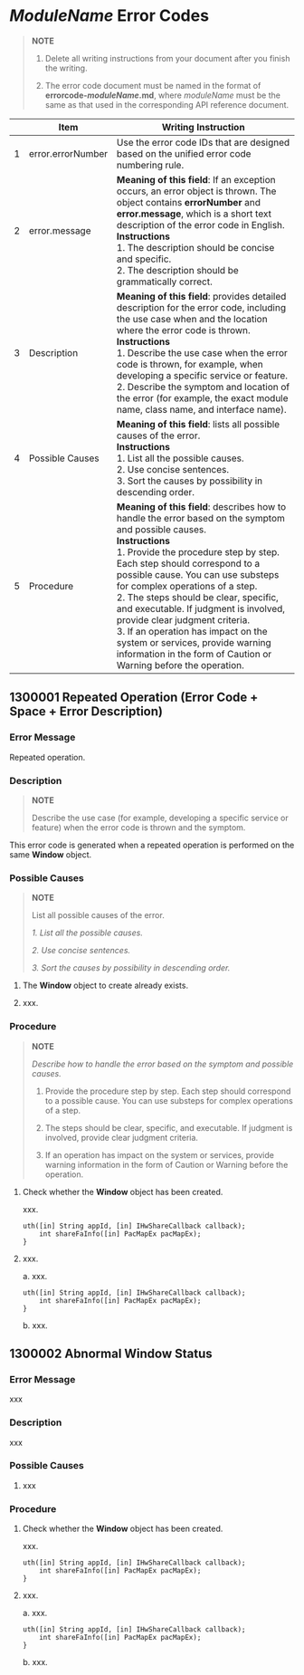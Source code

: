 # *ModuleName* Error Codes

> **NOTE**
>
> 1. Delete all writing instructions from your document after you finish the writing.
>
> 2. The error code document must be named in the format of **errorcode-*moduleName*.md**, where *moduleName* must be the same as that used in the corresponding API reference document.

|      | Item                        | Writing Instruction                                                        |
| ---- | ------------------------------ | ------------------------------------------------------------ |
| 1    | error.errorNumber       | Use the error code IDs that are designed based on the unified error code numbering rule.                        |
| 2    | error.message         | **Meaning of this field**: If an exception occurs, an error object is thrown. The object contains **errorNumber** and **error.message**, which is a short text description of the error code in English.<br>**Instructions**<br>1. The description should be concise and specific.<br>2. The description should be grammatically correct.  |
| 3    | Description       | **Meaning of this field**: provides detailed description for the error code, including the use case when and the location where the error code is thrown.<br>**Instructions**<br>1. Describe the use case when the error code is thrown, for example, when developing a specific service or feature.<br>2. Describe the symptom and location of the error (for example, the exact module name, class name, and interface name).|
| 4    | Possible Causes   | **Meaning of this field**: lists all possible causes of the error.<br>**Instructions**<br>1. List all the possible causes.<br>2. Use concise sentences.<br>3. Sort the causes by possibility in descending order.|
| 5    | Procedure         | **Meaning of this field**: describes how to handle the error based on the symptom and possible causes.<br>**Instructions**<br>1. Provide the procedure step by step. Each step should correspond to a possible cause. You can use substeps for complex operations of a step.<br>2. The steps should be clear, specific, and executable. If judgment is involved, provide clear judgment criteria.<br>3. If an operation has impact on the system or services, provide warning information in the form of Caution or Warning before the operation.  |

## 1300001 Repeated Operation (Error Code + Space + Error Description)

### Error Message

Repeated operation.

### Description

> **NOTE**
> 
> Describe the use case (for example, developing a specific service or feature) when the error code is thrown and the symptom.

This error code is generated when a repeated operation is performed on the same **Window** object.

### Possible Causes

> **NOTE**
>
> List all possible causes of the error.
>
> *1. List all the possible causes.*
>
> *2. Use concise sentences.*
>
> *3. Sort the causes by possibility in descending order.*

1. The **Window** object to create already exists.

2. xxx.

### Procedure

> **NOTE**
>
> *Describe how to handle the error based on the symptom and possible causes.*
>
> 1. Provide the procedure step by step. Each step should correspond to a possible cause. You can use substeps for complex operations of a step.
>
> 2. The steps should be clear, specific, and executable. If judgment is involved, provide clear judgment criteria.
>
> 3. If an operation has impact on the system or services, provide warning information in the form of Caution or Warning before the operation.

1. Check whether the **Window** object has been created.

   xxx.    
   
   ```
   uth([in] String appId, [in] IHwShareCallback callback);
       int shareFaInfo([in] PacMapEx pacMapEx);
   }
   ```
   
2. xxx.

   a. xxx.

      ```
      uth([in] String appId, [in] IHwShareCallback callback);
          int shareFaInfo([in] PacMapEx pacMapEx);
      }
      ```

   b. xxx.

## 1300002 Abnormal Window Status

### Error Message

xxx

### Description

xxx

### Possible Causes

1. xxx

### Procedure

1. Check whether the **Window** object has been created.

   xxx.    

   ```
   uth([in] String appId, [in] IHwShareCallback callback);
       int shareFaInfo([in] PacMapEx pacMapEx);
   }
   ```

2. xxx.

   a. xxx.

      ```
      uth([in] String appId, [in] IHwShareCallback callback);
          int shareFaInfo([in] PacMapEx pacMapEx);
      }
      ```

   b. xxx.
